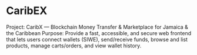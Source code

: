 # CaribEX
Project: CaribX — Blockchain Money Transfer &amp; Marketplace for Jamaica &amp; the Caribbean Purpose: Provide a fast, accessible, and secure web frontend that lets users connect wallets (SIWE), send/receive funds, browse and list products, manage carts/orders, and view wallet history.
